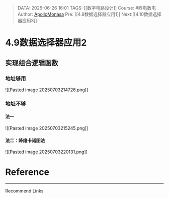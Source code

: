 > DATA: 2025-06-26 16:01
> TAGS: [[数字电路设计]]
> Course: #西电数电 
> Author: [ApolloMonasa](https://github.com/ApolloMonasa)
> Pre: [[4.8数据选择器应用1]]
> Next:[[4.10数据选择器应用3]]


# 4.9数据选择器应用2

## 实现组合逻辑函数
### 地址够用
![[Pasted image 20250703214726.png]]
### 地址不够
#### 法一
![[Pasted image 20250703215245.png]]
#### 法二：降维卡诺图法
![[Pasted image 20250703220131.png]]


# Reference


---
Recommend Links
